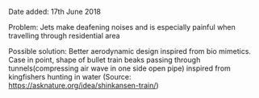 Date added: 17th June 2018

Problem: Jets make deafening noises and is especially painful when travelling through residential area

Possible solution: Better aerodynamic design inspired from bio mimetics. Case in point, shape of bullet train beaks passing through tunnels(compressing air wave in one side open pipe) inspired from kingfishers hunting in water (Source: https://asknature.org/idea/shinkansen-train/)